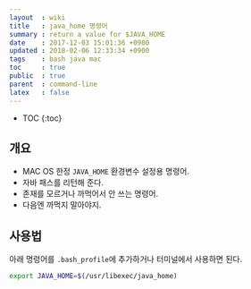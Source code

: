 ```yaml
---
layout  : wiki
title   : java_home 명령어
summary : return a value for $JAVA_HOME
date    : 2017-12-03 15:01:36 +0900
updated : 2018-02-06 12:33:34 +0900
tags    : bash java mac
toc     : true
public  : true
parent  : command-line
latex   : false
---
```

* TOC
{:toc}

## 개요

* MAC OS 한정 `JAVA_HOME` 환경변수 설정용 명령어.
* 자바 패스를 리턴해 준다.
* 존재를 모르거나 까먹어서 안 쓰는 명령어.
* 다음엔 까먹지 말아야지.

## 사용법

아래 명령어를 `.bash_profile`에 추가하거나 터미널에서 사용하면 된다.

```bash
export JAVA_HOME=$(/usr/libexec/java_home)
```
